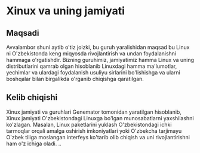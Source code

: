 # Xinux va uning jamiyati

## Maqsadi

Avvalambor shuni aytib o'tiz joizki, bu guruh yaralishidan maqsad bu Linux ni
O'zbekistonda keng miqyosda rivojlantirish va undan foydalanishni hammaga
o'rgatishdir. Bizning guruhimiz, jamiyatimiz hamma Linux va uning
distributlarini qamrab olgan hisoblanib Linuxdagi hamma ma'lumotlar, yechimlar
va ulardagi foydalanish usuliyu sirlarini bo'lishishga va ularni boshqalar bilan
birgalikda o'rganib chiqishga qaratilgan.

## Kelib chiqishi

Xinux jamiyati va guruhlari Genemator tomonidan yaratilgan hisoblanib, Xinux
jamiyati O'zbekistondagi Linuxga bo'lgan munosabatlarni yaxshilashni ko'zlagan.
Masalan, Linux paketlarini yuklash O'zbekistondagi ichki tarmoqlar orqali amalga
oshirish imkoniyatlari yoki O'zbekcha tarjimayu O'zbek tiliga moslangan
interfeys ko'tarib olib chiqish va uni rivojlantirishni ham o'z ichiga oladi. ..
